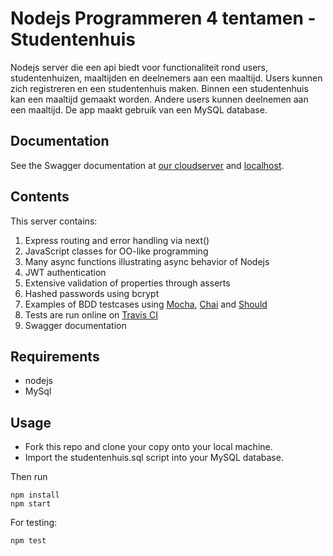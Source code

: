 # Nodejs Programmeren 4 tentamen - Studentenhuis
Nodejs server die een api biedt voor functionaliteit rond users, studentenhuizen, maaltijden en deelnemers aan een maaltijd. Users kunnen zich registreren en een studentenhuis maken. Binnen een studentenhuis kan een maaltijd gemaakt worden. Andere users kunnen deelnemen aan een maaltijd. De app maakt gebruik van een MySQL database.

## Documentation
See the Swagger documentation at [our cloudserver](http://188.166.109.108:3000/api-docs/) and [localhost](http://localhost:3000/api-docs/).

## Contents
This server contains:
1. Express routing and error handling via next()
2. JavaScript classes for OO-like programming
3. Many async functions illustrating async behavior of Nodejs
4. JWT authentication
5. Extensive validation of properties through asserts
6. Hashed passwords using bcrypt
7. Examples of BDD testcases using [Mocha](https://mochajs.org/), [Chai](http://www.chaijs.com/) and [Should](http://www.chaijs.com/api/bdd/)
8. Tests are run online on [Travis CI](https://travis-ci.org/avansinformatica/node-basic-server)
9. Swagger documentation

## Requirements
- nodejs 
- MySql 

## Usage
- Fork this repo and clone your copy onto your local machine.
- Import the studentenhuis.sql script into your MySQL database.

Then run

```
npm install
npm start
```

For testing:
```
npm test
```

